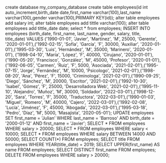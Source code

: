 create database my_company_database
create table employees(id int auto_increment,birth_date date,first_name varchar(100),last_name varchar(100),gender varchar(100),PRIMARY KEY(id));
alter table employees add salary int;
alter table employees add tittle varchar(100);
alter table employees add tittle_date date;
select * from employees;
INSERT INTO employees (birth_date, first_name, last_name, gender, salary, title, title_date) VALUES ('1990-01-01', 'Javier', 'Martínez', 'M', 25000, 'Gerente', '2020-01-01'),('1992-02-15', 'Sofía', 'García', 'F', 30000, 'Auxiliar', '2020-01-01'),('1995-03-30', 'Luis', 'Hernández', 'M', 35000, 'Marinero', '2020-01-01'), ('1998-04-10', 'María', 'López', 'F', 40000, 'Cirujano', '2020-01-01'),('1990-05-20', 'Francisco', 'González', 'M', 45000, 'Profesor', '2020-01-01'),('1992-06-05', 'Carmen', 'Ruiz', 'F', 5000, 'Asociada', '2021-02-01'),('1995-07-15', 'Jorge', 'Fernández', 'M', 10000, 'Psicologo', '2021-02-01'),('1998-08-20', 'Ana', 'Pérez', 'F', 15000, 'Criminologa', '2021-02-01'),('1990-09-25', 'Diego', 'Sánchez', 'M', 20000, 'Escritor', '2021-02-01'),('1992-10-30', 'Isabel', 'Gómez', 'F', 25000, 'Desarrolladora Web', '2021-02-01'),('1995-11-10', 'Alejandro', 'Muñoz', 'M', 30000, 'Soldador', '2022-03-01'),('1998-12-20', 'Sara', 'Torres', 'F', 35000, 'Traductora', '2022-03-01'),('1990-01-03', 'Miguel', 'Romero', 'M', 40000, 'Cajero', '2022-03-01'),('1992-02-08', 'Lucía', 'Jiménez', 'F', 45000, 'Abogada', '2022-03-01'),('1995-03-18', 'Pedro', 'Díaz', 'M', 5000, 'Masajista', '2020-05-01');
UPDATE employees SET first_name = 'Julian' WHERE last_name = 'Barroso' AND birth_date = '2000-01-12' AND first_name = 'Javier';
SELECT * FROM employees WHERE salary > 20000;
SELECT * FROM employees WHERE salary < 10000;
SELECT * FROM employees WHERE salary BETWEEN 14000 AND 50000;
SELECT COUNT(*) FROM employees;
SELECT title FROM employees WHERE YEAR(title_date) = 2019;
SELECT UPPER(first_name) AS name FROM employees;
SELECT DISTINCT first_name FROM employees;
DELETE FROM employees WHERE salary > 20000;
